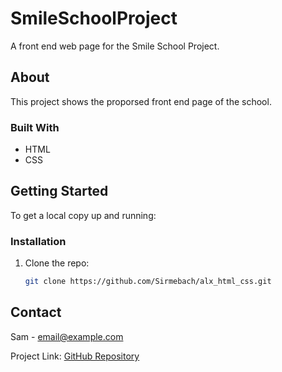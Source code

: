 # SmileSchoolProject

A front end web page for the Smile School Project.

## About

This project shows the proporsed front end page of the school.

### Built With
- HTML
- CSS

## Getting Started

To get a local copy up and running:

### Installation
1. Clone the repo:
   ```bash
   git clone https://github.com/Sirmebach/alx_html_css.git

## Contact

Sam - [email@example.com](mailto:sirmebach@gmail.com)

Project Link: [GitHub Repository](https://github.com/Sirmebach/alx_html_css.git)




 
